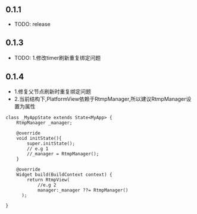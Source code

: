 ## 0.1.1

* TODO: release

## 0.1.3
* TODO: 1.修改timer刷新重复绑定问题

## 0.1.4
* 1.修复父节点刷新时重复绑定问题
* 2.当前结构下,PlatformView依赖于RtmpManager,所以建议RtmpManager设置为属性

```
class _MyAppState extends State<MyApp> {
    RtmpManager _manager;

    @override
    void initState(){
        super.initState();
        // e.g 1
        //_manager = RtmpManager();
    }    

    @override
    Widget build(BuildContext context) {
        return RtmpView(
            //e.g 2
            manager:_manager ??= RtmpManager()
      );
  
}
```